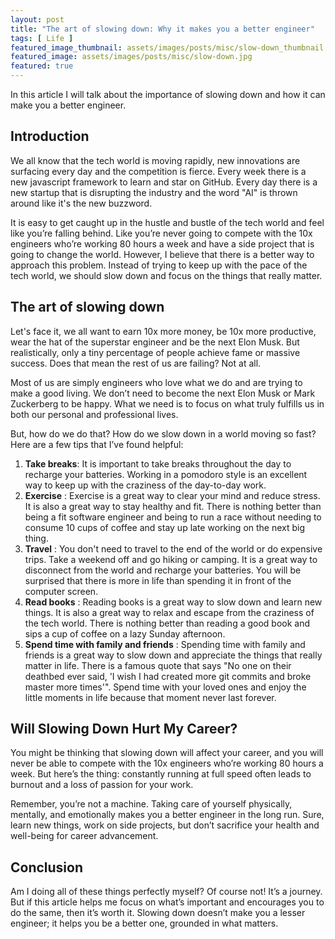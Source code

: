 ```yaml
---
layout: post
title: "The art of slowing down: Why it makes you a better engineer"
tags: [ Life ]
featured_image_thumbnail: assets/images/posts/misc/slow-down_thumbnail.jpg
featured_image: assets/images/posts/misc/slow-down.jpg
featured: true
---
```


In this article I will talk about the importance of slowing down and how it can make you a better engineer.

<!--more-->

## Introduction

We all know that the tech world is moving rapidly, new innovations are surfacing every day and the competition is
fierce.
Every week there is a new javascript framework to learn and star on GitHub. Every day there is a new startup that is
disrupting the industry and the
word "AI" is thrown around like it's the new buzzword.

It is easy to get caught up in the hustle and bustle of the tech world and feel like you’re falling behind. Like you’re
never going to
compete with the 10x engineers who’re working 80 hours a week and have a side project that is going to change the
world.
However, I believe that there is a better way to approach this problem. Instead of trying to keep up with the pace of
the tech world,
we should slow down and focus on the things that really matter.

## The art of slowing down

Let's face it, we all want to earn 10x more money, be 10x more productive, wear the hat of the superstar engineer and be
the next Elon Musk.
But realistically, only a tiny percentage of people achieve fame or massive success. Does that mean the rest of us are
failing? Not at all.

Most of us are simply engineers who love what we do and are trying to make a good living. We don’t need to become the
next Elon Musk or Mark Zuckerberg to be happy. What we need is to focus on what truly fulfills us in both our personal
and professional lives.

But, how do we do that? How do we slow down in a world moving so fast? Here are a few tips that I’ve found
helpful:

1. **Take breaks**: It is important to take breaks throughout the day to recharge your batteries. Working in a pomodoro
   style is an excellent way to keep up with the craziness of the day-to-day work.
2. **Exercise** : Exercise is a great way to clear your mind and reduce stress. It is also a great way to stay healthy
   and fit. There is nothing better than being a fit software engineer and being to run a race without needing to
   consume 10 cups of coffee and stay up late working on the next big thing.
3. **Travel** : You don't need to travel to the end of the world or do expensive trips. Take a weekend off and go
   hiking or camping. It is a great way to disconnect from the world and recharge your batteries. You will be surprised
   that there is more in life than spending it in front of the computer screen.
4. **Read books** : Reading books is a great way to slow down and learn new things. It is also a great way to relax and
   escape from the craziness of the tech world. There is nothing better than reading a good book and sips a cup of
   coffee on a lazy Sunday afternoon.
5. **Spend time with family and friends** : Spending time with family and friends is a great way to slow down and
   appreciate the things that really matter in life. There is a famous quote that says "No one on their deathbed ever
   said, 'I wish I had created more git commits and broke master more times'". Spend time with your loved ones and enjoy
   the little moments in life
   because that moment never last forever.

## Will Slowing Down Hurt My Career?

You might be thinking that slowing down will affect your career, and you will never be able to compete with the 10x
engineers who’re working 80 hours a week. But here’s the thing: constantly running at full speed often leads to burnout
and a loss of passion for your work.

Remember, you’re not a machine. Taking care of yourself physically, mentally, and emotionally makes you a better
engineer in the long run. Sure, learn new things, work on side projects, but don’t sacrifice your health and well-being
for career advancement.

## Conclusion

Am I doing all of these things perfectly myself? Of course not! It’s a journey. But if this article helps me focus on
what’s important and encourages you to do the same, then it’s worth it. Slowing down doesn’t make you a lesser engineer;
it helps you be a better one, grounded in what matters.
